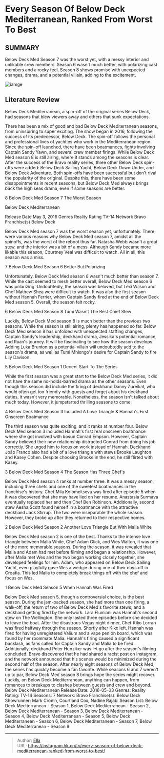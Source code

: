 # Every Season Of Below Deck Mediterranean, Ranked From Worst To Best


## SUMMARY 


 Below Deck Med Season 7 was the worst yet, with a messy interior and unlikable crew members. 
 Season 6 wasn&#39;t much better, with polarizing cast members and a rocky feel. 
 Season 8 shows promise with unexpected changes, drama, and a potential villain, adding to the excitement. 

![iamge](https://static1.srcdn.com/wordpress/wp-content/uploads/2023/12/every-season-of-below-deck-mediterranean-ranked-from-worst-to-best.jpg)

## Literature Review
Below Deck Mediterranean, a spin-off of the original series Below Deck, had seasons that blew viewers away and others that sunk expectations. 




There has been a mix of good and bad Below Deck Mediterranean seasons, from uninspiring to super exciting. The show began in 2016, following the success of its predecessor, Below Deck. The spin-off follows the personal and professional lives of yachties who work in the Mediterranean region. Since the spin-off launched, there have been boatmances, fights involving Captain Sandy Yawn, and several crew member firings. While Below Deck Med season 8 is still airing, where it stands among the seasons is clear.
After the success of the Bravo reality series, three other Below Deck spin-offs were added: Below Deck Sailing Yacht, Below Deck Down Under, and Below Deck Adventure. Both spin-offs have been successful but don&#39;t rival the popularity of the original. Despite this, there have been some disappointments in recent seasons, but Below Deck Med always brings back the high seas drama, even if some seasons are better.









 








 8  Below Deck Med Season 7 
The Worst Season


 







        


 Below Deck Mediterranean 

 Release Date   May 3, 2016    Genres   Reality    Rating   TV-14    Network   Bravo    Franchise(s)   Below Deck    




Below Deck Med season 7 was the worst season yet, unfortunately. There were various reasons why Below Deck Med season 7, amidst all the spinoffs, was the worst of the reboot thus far. Natasha Webb wasn&#39;t a great stew, and the interior was a bit of a mess. Although Sandy became more likable this season, Courtney Veal was difficult to watch. All in all, this season was a miss.





 7  Below Deck Med Season 6 
Better But Polarizing
        

Unfortunately, Below Deck Med season 6 wasn&#39;t much better than season 7. While the cast seemed to mesh better overall, Below Deck Med season 6 was polarizing. Undoubtedly, the season was beloved, but Lexi Wilson and Chef Mathew Shea were difficult to watch. It was also the first season without Hannah Ferrier, whom Captain Sandy fired at the end of Below Deck Med season 5. Overall, the season felt rocky.





 6  Below Deck Med Season 8 
Tumi Wasn&#39;t The Best Chief Stew


 







Luckily, Below Deck Med season 8 is much better than the previous two seasons. While the season is still airing, plenty has happened so far. Below Deck Med season 8 has unfolded with unexpected staffing changes, Captain Sandy&#39;s leadership, deckhand drama, Jessika&#39;s potential romance, and Ruan&#39;s journey. It will be fascinating to see how the season develops. Adding Luka Brunton as a potential villain will undoubtedly add to the season&#39;s drama, as well as Tumi Mhlongo&#39;s desire for Captain Sandy to fire Lily Davison.





 5  Below Deck Med Season 1 
Decent Start To The Series
        

While the first season was a great start to the Below Deck Med series, it did not have the same no-holds-barred drama as the other seasons. Even though this season did include the firing of deckhand Danny Zureikat, who would often get too friendly with guests and forget about his deckhand duties, it wasn&#39;t very memorable. Nonetheless, the season isn&#39;t talked about much today. However, it jumpstarted thrilling seasons to come.





 4  Below Deck Med Season 3 
Included A Love Triangle &amp; Hannah&#39;s First Onscreen Boatmance
        

The third season was quite exciting, and it ranks at number four. Below Deck Med season 3 included Hannah&#39;s first real onscreen boatmance where she got involved with bosun Conrad Empson. However, Captain Sandy believed their new relationship distracted Conrad from doing his job correctly. She urged him to focus on work instead of Hannah. Deckhand João Franco also had a bit of a love triangle with stews Brooke Laughton and Kasey Cohen. Despite choosing Brooke in the end, he still flirted with Kasey.​​​​​





 3  Below Deck Med Season 4 
The Season Has Three Chef&#39;s
        

Below Deck Med season 4 ranks at number three. It was a messy season, including three chefs and one of the sweetest boatmances in the franchise&#39;s history. Chef Mila Kolomeitseva was fired after episode 5 when it was discovered that she may have lied on her resume. Anastasia Surmava eventually replaced her and then Chef Ben Robinson. Additionally, second stew Aesha Scott found herself in a boatmance with the attractive deckhand Jack Stirrup. The two were inseparable the whole season. However, they broke up after they returned to their respective homes.





 2  Below Deck Med Season 2 
Another Love Triangle But With Malia White
        

Below Deck Med season 2 is one of the best. Thanks to the intense love triangle between Malia White, Chef Adam Glick, and Wes Walton, it was one of the more memorable seasons. During the season, it was revealed that Malia and Adam had met before filming and began a relationship. However, after Malia met Wes and the two began working closely together, she developed feelings for him. Adam, who appeared on Below Deck Sailing Yacht, even playfully gave Wes a wedgie during one of their days off in Croatia. This led Malia to completely break things off with the chef and focus on Wes.





 1  Below Deck Med Season 5 
When Hannah Was Fired


 







Below Deck Med season 5, though a controversial choice, is the best season. During the jam-packed season, she had more than one firing, a walk-off, the return of two of Below Deck Med&#39;s favorite stews, and a deckhand getting fired by the network. Lara Flumiani was Hannah&#39;s second stew on The Wellington. She only lasted three episodes before she decided to leave the boat. After the disastrous Vegas night dinner, Chef Kiko Lorran was fired halfway through the season.
Shortly after Kiko left, Hannah was fired for having unregistered Valium and a vape pen on board, which was found by her roommate Malia. Hannah&#39;s firing caused a significant backlash, as fans called for Captain Sandy and Malia to be fired. Additionally, deckhand Peter Hunziker was let go after the season&#39;s filming concluded. Bravo discovered that he had shared a racist post on Instagram, and the network announced that his scenes would be minimized during the second half of the season.
After nearly eight seasons of Below Deck Med, the series has quickly become a fan favorite. While seasons 6 and 7 weren&#39;t up to par, Below Deck Med season 8 brings hope the series might recover. Luckily, on Below Deck Mediterranean, anything can happen, from romances to breakups to clashes between guests and crew and beyond.
               Below Deck Mediterranean   Release Date:   2016-05-03    Genres:   Reality    Rating:   TV-14    Seasons:   7    Network:   Bravo    Franchise(s):   Below Deck    Showrunner:   Mark Cronin, Courtland Cox, Nadine Rajabi    Season List:   Below Deck Mediterranean - Season 1, Below Deck Mediterranean - Season 2, Below Deck Mediterranean - Season 3, Below Deck Mediterranean - Season 4, Below Deck Mediterranean - Season 5, Below Deck Mediterranean - Season 6, Below Deck Mediterranean - Season 7, Below Deck Mediterranean - Season 8      

---

> Author: [Ella](https://instagram.hk.cn/)  
> URL: https://instagram.hk.cn/tv/every-season-of-below-deck-mediterranean-ranked-from-worst-to-best/  

